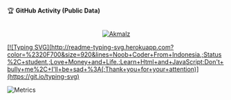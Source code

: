<tap>
<summary>&#127942 <b>GitHub Activity (Public Data)</b></summary><br/>

<p align="center">
  <a href="https://wa.me/628885960825"><img src="http://readme-typing-svg.herokuapp.com?color=1C71FA&center=true&vCenter=true&multiline=false&lines=A+Noob+Coder+From+Indonesia.;Still+studying.;Love+Money+and+Life+is+Needed." alt="Akmalz">
</p>

[![Typing SVG](http://readme-typing-svg.herokuapp.com?color=%2320F700&size=920&lines=Noob+Coder+From+Indonesia.;Status%2C+student.;Love+Money+and+Life.;Learn+Html+and+JavaScript;Don't+bully+me%2C+I'll+be+sad+%3A(;Thank+you+for+your+attention)](https://git.io/typing-svg)

![Metrics](https://metrics.lecoq.io/Dvnz99?template=classic&followup=1&isocalendar=1&languages=1&isocalendar.duration=half-year&config.timezone=Asia%2FIndonesian)

</details>
